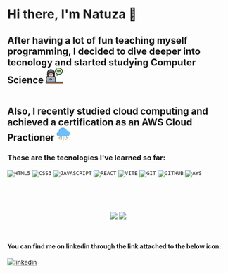 <h1>
  Hi there, I'm Natuza 👋
</h1>

<h2>
  After having a lot of fun teaching myself programming, I decided to dive deeper into tecnology and started studying Computer Science <img src="counseling.png" alt="a girl in front of a laptop" style=width:40px;height:35px;><br><br>
  
  Also, I recently studied cloud computing and achieved a certification as an AWS Cloud Practioner <img src="cloud-service.png" alt="a cloud emoji" style=width:30px;height:30px;> 
</h2>

<h3>These are the tecnologies I've learned so far:</h3>
<code><img width="40px" src="https://cdn.jsdelivr.net/gh/devicons/devicon/icons/html5/html5-original-wordmark.svg" title = "HTML5"/></code>
<code><img width="40px" src="https://cdn.jsdelivr.net/gh/devicons/devicon/icons/css3/css3-original-wordmark.svg" title = "CSS3"/></code>
<code><img width="40px" src="https://cdn.jsdelivr.net/gh/devicons/devicon/icons/javascript/javascript-original.svg" title = "JAVASCRIPT"/></code>
<code><img width="40px" src="https://cdn.jsdelivr.net/gh/devicons/devicon@latest/icons/react/react-original.svg" title = "REACT"/></code>
<code><img width="40px" src="https://cdn.jsdelivr.net/gh/devicons/devicon@latest/icons/vitejs/vitejs-original.svg" title = "VITE"/></code>
<code><img width="40px" src="https://cdn.jsdelivr.net/gh/devicons/devicon/icons/git/git-original.svg" title = "GIT"/></code>
<code><img width="40px" src="https://cdn.jsdelivr.net/gh/devicons/devicon/icons/github/github-original.svg" title = "GITHUB"/></code>
<code><img width="40px" src="https://cdn.jsdelivr.net/gh/devicons/devicon@latest/icons/amazonwebservices/amazonwebservices-original-wordmark.svg" title = "AWS"/></code>
      
           
          
<br><br><br>

<p align="center">
  <a href="https://github.com/natuzamachado">
     <img height="160em" src="https://github-readme-stats-eight-theta.vercel.app/api?username=natuzamachado&show_icons=true&theme=algolia&include_all_commits=true&count_private=true"/>
     <img height="160em" src="https://github-readme-stats-eight-theta.vercel.app/api/top-langs/?username=natuzamachado&layout=compact&langs_count=8&theme=algolia"/>
  </a>
</p><br>
<h4>You can find me on linkedin through the link attached to the below icon:</h4>
<a href="https://www.linkedin.com/in/natuza-machado-246a60294/">
    <img width="80px" src="https://i.ibb.co/RyZx12b/linkedin.png" alt="linkedin" style="vertical-align:top;">
